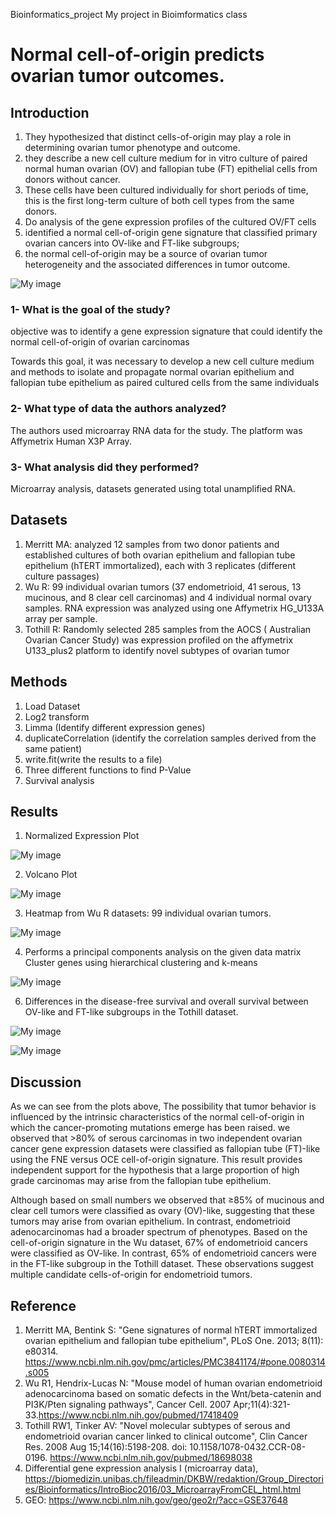 Bioinformatics_project
My project in Bioimformatics class

# Normal cell-of-origin predicts ovarian tumor outcomes.


## Introduction
1.	They hypothesized that distinct cells-of-origin may play a role in determining ovarian tumor phenotype and outcome. 
2.	they describe a new cell culture medium for in vitro culture of paired normal human ovarian (OV) and fallopian tube (FT) epithelial cells from donors without cancer. 
3.	These cells have been cultured individually for short periods of time, this is the first long-term culture of both cell types from the same donors. 
4.	Do analysis of the gene expression profiles of the cultured OV/FT cells 
5.	identified a normal cell-of-origin gene signature that classified primary ovarian cancers into OV-like and FT-like subgroups; 
6.	the normal cell-of-origin may be a source of ovarian tumor heterogeneity and the associated differences in tumor outcome.

![My image](https://github.com/ShuWang00/Bioinformatics_project/blob/master/Project/Figures/cells.png)

### 1- What is the goal of the study?
objective was to identify a gene expression signature that could identify the normal cell-of-origin of ovarian carcinomas

Towards this goal, it was necessary to develop a new cell culture medium and methods to isolate and propagate normal ovarian epithelium and fallopian tube epithelium as paired cultured cells from the same individuals

### 2- What type of data the authors analyzed?
The authors used microarray RNA data for the study. The platform was Affymetrix Human X3P Array.

### 3- What analysis did they performed?
Microarray analysis, datasets generated using total unamplified RNA.


## Datasets
1.	Merritt MA: analyzed 12 samples from two donor patients and established cultures of both ovarian epithelium and fallopian tube epithelium (hTERT immortalized), each with 3 replicates (different culture passages)
2.	Wu R: 99 individual ovarian tumors (37 endometrioid, 41 serous, 13 mucinous, and 8 clear cell carcinomas) and 4 individual normal ovary samples. RNA expression was analyzed using one Affymetrix HG_U133A array per sample.
3.	Tothill R: Randomly selected 285 samples from the AOCS ( Australian Ovarian Cancer Study) was expression profiled on the affymetrix U133_plus2 platform to identify novel subtypes of ovarian tumor

## Methods
1.	Load Dataset
2.	Log2 transform
3.	Limma (Identify different expression genes)
4.	duplicateCorrelation (identify the correlation samples derived from the same patient)
5.	write.fit(write the results to a file)
6.	Three different functions to find P-Value
7.	Survival analysis

## Results
1.	Normalized Expression Plot

![My image](https://github.com/ShuWang00/Bioinformatics_project/blob/master/Project/Figures/Plot2.png)

2.	Volcano Plot

![My image](https://github.com/ShuWang00/Bioinformatics_project/blob/master/Project/Figures/Volcano_Plot%20.png)


3.	Heatmap from Wu R datasets: 99 individual ovarian tumors.

![My image](https://github.com/ShuWang00/Bioinformatics_project/blob/master/Project/Figures/HeatMap.png)

4.  Performs a principal components analysis on the given data matrix
    Cluster genes using hierarchical clustering and k-means

![My image](https://github.com/ShuWang00/Bioinformatics_project/blob/master/Project/Figures/Cluster%20genes%20.png)

6.	Differences in the disease-free survival and overall survival between OV-like and FT-like subgroups in the Tothill dataset.

![My image](https://github.com/ShuWang00/Bioinformatics_project/blob/master/Project/Figures/survival_analysis.png)

![My image](https://github.com/ShuWang00/Bioinformatics_project/blob/master/Project/Figures/SurvivalPlot.png)


## Discussion

As we can see from the plots above, The possibility that tumor behavior is influenced by the intrinsic characteristics of the normal cell-of-origin in which the cancer-promoting mutations emerge has been raised. we observed that >80% of serous carcinomas in two independent ovarian cancer gene expression datasets were classified as fallopian tube (FT)-like using the FNE versus OCE cell-of-origin signature. This result provides independent support for the hypothesis that a large proportion of high grade carcinomas may arise from the fallopian tube epithelium.

Although based on small numbers we observed that ≥85% of mucinous and clear cell tumors were classified as ovary (OV)-like, suggesting that these tumors may arise from ovarian epithelium. In contrast, endometrioid adenocarcinomas had a broader spectrum of phenotypes. Based on the cell-of-origin signature in the Wu dataset, 67% of endometrioid cancers were classified as OV-like. In contrast, 65% of endometrioid cancers were in the FT-like subgroup in the Tothill dataset. These observations suggest multiple candidate cells-of-origin for endometrioid tumors.

## Reference
1. Merritt MA, Bentink S: "Gene signatures of normal hTERT immortalized ovarian epithelium and fallopian tube epithelium", PLoS One. 2013; 8(11): e80314. https://www.ncbi.nlm.nih.gov/pmc/articles/PMC3841174/#pone.0080314.s005
2. Wu R1, Hendrix-Lucas N: "Mouse model of human ovarian endometrioid adenocarcinoma based on somatic defects in the Wnt/beta-catenin and PI3K/Pten signaling pathways", Cancer Cell. 2007 Apr;11(4):321-33.https://www.ncbi.nlm.nih.gov/pubmed/17418409
3. Tothill RW1, Tinker AV: "Novel molecular subtypes of serous and endometrioid ovarian cancer linked to clinical outcome", Clin Cancer Res. 2008 Aug 15;14(16):5198-208. doi: 10.1158/1078-0432.CCR-08-0196. https://www.ncbi.nlm.nih.gov/pubmed/18698038
4. Differential gene expression analysis I (microarray data), https://biomedizin.unibas.ch/fileadmin/DKBW/redaktion/Group_Directories/Bioinformatics/IntroBioc2016/03_MicroarrayFromCEL_html.html
5. GEO: https://www.ncbi.nlm.nih.gov/geo/geo2r/?acc=GSE37648
